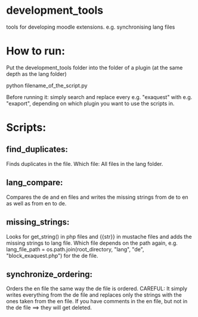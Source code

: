 # development_tools
tools for developing moodle extensions. e.g. synchronising lang files

# How to run:
Put the development_tools folder into the folder of a plugin (at the same depth as the lang folder)

python filename_of_the_script.py

Before running it: simply search and replace every e.g. "exaquest" with e.g. "exaport", depending on which plugin you want to use the scripts in.

# Scripts:
## find_duplicates: 
Finds duplicates in the file. Which file: All files in the lang folder.

## lang_compare:
Compares the de and en files and writes the missing strings from de to en as well as from en to de. 

## missing_strings: 
Looks for get_string() in php files and {{str}} in mustache files and adds the missing strings to lang file. Which file depends on the path again, e.g. lang_file_path = os.path.join(root_directory, "lang", "de", "block_exaquest.php") for the de file.

## synchronize_ordering:
Orders the en file the same way the de file is ordered. CAREFUL: It simply writes everything from the de file and replaces only the strings with the ones taken from the en file. If you have comments in the en file, but not in the de file ==> they will get deleted.
